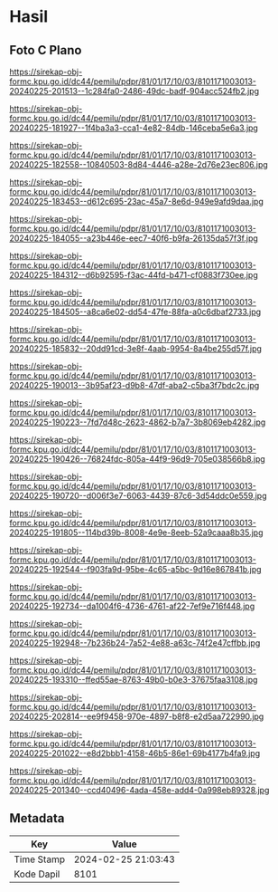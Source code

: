 # Hasil

## Foto C Plano

https://sirekap-obj-formc.kpu.go.id/dc44/pemilu/pdpr/81/01/17/10/03/8101171003013-20240225-201513--1c284fa0-2486-49dc-badf-904acc524fb2.jpg

https://sirekap-obj-formc.kpu.go.id/dc44/pemilu/pdpr/81/01/17/10/03/8101171003013-20240225-181927--1f4ba3a3-cca1-4e82-84db-146ceba5e6a3.jpg

https://sirekap-obj-formc.kpu.go.id/dc44/pemilu/pdpr/81/01/17/10/03/8101171003013-20240225-182558--10840503-8d84-4446-a28e-2d76e23ec806.jpg

https://sirekap-obj-formc.kpu.go.id/dc44/pemilu/pdpr/81/01/17/10/03/8101171003013-20240225-183453--d612c695-23ac-45a7-8e6d-949e9afd9daa.jpg

https://sirekap-obj-formc.kpu.go.id/dc44/pemilu/pdpr/81/01/17/10/03/8101171003013-20240225-184055--a23b446e-eec7-40f6-b9fa-26135da57f3f.jpg

https://sirekap-obj-formc.kpu.go.id/dc44/pemilu/pdpr/81/01/17/10/03/8101171003013-20240225-184312--d6b92595-f3ac-44fd-b471-cf0883f730ee.jpg

https://sirekap-obj-formc.kpu.go.id/dc44/pemilu/pdpr/81/01/17/10/03/8101171003013-20240225-184505--a8ca6e02-dd54-47fe-88fa-a0c6dbaf2733.jpg

https://sirekap-obj-formc.kpu.go.id/dc44/pemilu/pdpr/81/01/17/10/03/8101171003013-20240225-185832--20dd91cd-3e8f-4aab-9954-8a4be255d57f.jpg

https://sirekap-obj-formc.kpu.go.id/dc44/pemilu/pdpr/81/01/17/10/03/8101171003013-20240225-190013--3b95af23-d9b8-47df-aba2-c5ba3f7bdc2c.jpg

https://sirekap-obj-formc.kpu.go.id/dc44/pemilu/pdpr/81/01/17/10/03/8101171003013-20240225-190223--7fd7d48c-2623-4862-b7a7-3b8069eb4282.jpg

https://sirekap-obj-formc.kpu.go.id/dc44/pemilu/pdpr/81/01/17/10/03/8101171003013-20240225-190426--76824fdc-805a-44f9-96d9-705e038566b8.jpg

https://sirekap-obj-formc.kpu.go.id/dc44/pemilu/pdpr/81/01/17/10/03/8101171003013-20240225-190720--d006f3e7-6063-4439-87c6-3d54ddc0e559.jpg

https://sirekap-obj-formc.kpu.go.id/dc44/pemilu/pdpr/81/01/17/10/03/8101171003013-20240225-191805--114bd39b-8008-4e9e-8eeb-52a9caaa8b35.jpg

https://sirekap-obj-formc.kpu.go.id/dc44/pemilu/pdpr/81/01/17/10/03/8101171003013-20240225-192544--f903fa9d-95be-4c65-a5bc-9d16e867841b.jpg

https://sirekap-obj-formc.kpu.go.id/dc44/pemilu/pdpr/81/01/17/10/03/8101171003013-20240225-192734--da1004f6-4736-4761-af22-7ef9e716f448.jpg

https://sirekap-obj-formc.kpu.go.id/dc44/pemilu/pdpr/81/01/17/10/03/8101171003013-20240225-192948--7b236b24-7a52-4e88-a63c-74f2e47cffbb.jpg

https://sirekap-obj-formc.kpu.go.id/dc44/pemilu/pdpr/81/01/17/10/03/8101171003013-20240225-193310--ffed55ae-8763-49b0-b0e3-37675faa3108.jpg

https://sirekap-obj-formc.kpu.go.id/dc44/pemilu/pdpr/81/01/17/10/03/8101171003013-20240225-202814--ee9f9458-970e-4897-b8f8-e2d5aa722990.jpg

https://sirekap-obj-formc.kpu.go.id/dc44/pemilu/pdpr/81/01/17/10/03/8101171003013-20240225-201022--e8d2bbb1-4158-46b5-86e1-69b4177b4fa9.jpg

https://sirekap-obj-formc.kpu.go.id/dc44/pemilu/pdpr/81/01/17/10/03/8101171003013-20240225-201340--ccd40496-4ada-458e-add4-0a998eb89328.jpg


## Metadata

| Key        | Value               |
| ---------- | ------------------- |
| Time Stamp | 2024-02-25 21:03:43 |
| Kode Dapil | 8101                |



